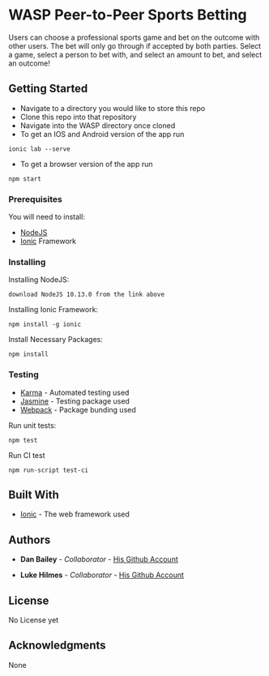 # WASP Peer-to-Peer Sports Betting

Users can choose a professional sports game and bet
on the outcome with other users. The bet will only
go through if accepted by both parties. Select a game,
select a person to bet with, and select an amount to bet,
and select an outcome!

## Getting Started

* Navigate to a directory you would like to store this repo
* Clone this repo into that repository
* Navigate into the WASP directory once cloned
* To get an IOS and Android version of the app run
```
ionic lab --serve
```
* To get a browser version of the app run
```
npm start
```


### Prerequisites

You will need to install:
* [NodeJS](https://nodejs.org/en/download/)
* [Ionic](https://ionicframework.com/getting-started/#cli) Framework

### Installing

Installing NodeJS:
```
download NodeJS 10.13.0 from the link above
```
Installing Ionic Framework:
```
npm install -g ionic
```

Install Necessary Packages:
```
npm install
```

### Testing
* [Karma](https://karma-runner.github.io/latest/index.html) - Automated testing used
* [Jasmine](https://jasmine.github.io/) - Testing package used
* [Webpack](https://webpack.js.org/) - Package bunding used

Run unit tests:
```
npm test
```
Run CI test
```
npm run-script test-ci
```

## Built With

* [Ionic](https://ionicframework.com/) - The web framework used


## Authors

* **Dan Bailey** - *Collaborator* - [His Github Account](https://github.com/DanB28)

* **Luke Hilmes** - *Collaborator* - [His Github Account](https://github.com/Lukehilmes2)


## License
No License yet

## Acknowledgments

None
